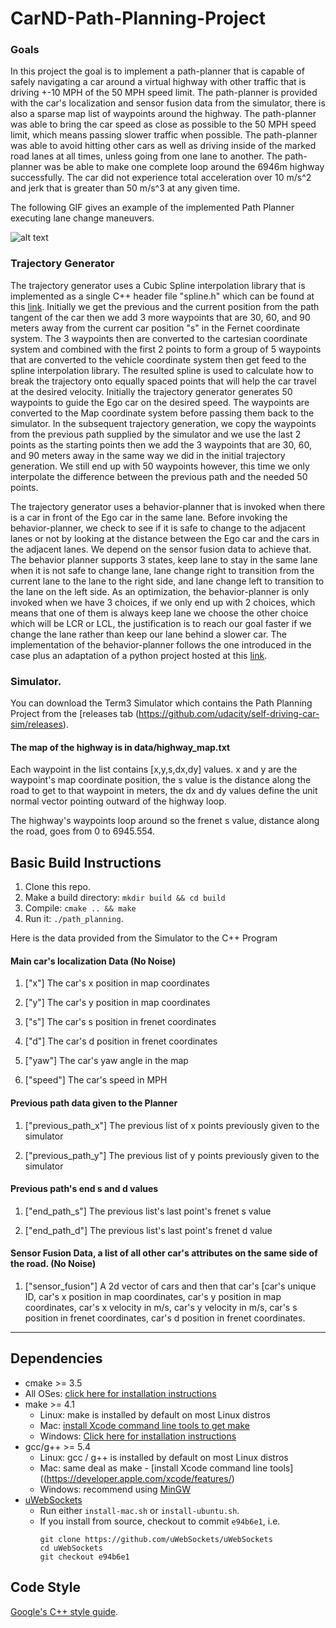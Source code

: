 # CarND-Path-Planning-Project
   
### Goals
In this project the goal is to implement a path-planner that is capable of safely navigating a car around a virtual highway with other
traffic that is driving +-10 MPH of the 50 MPH speed limit. 
The path-planner is provided with the car's localization and sensor fusion data from the simulator,
there is also a sparse map list of waypoints around the highway.
The path-planner was able to bring the car speed as close as possible to the 50 MPH speed limit,
which means passing slower traffic when possible. 
The path-planner was able to avoid hitting other cars as well as driving inside of the marked road lanes at all times, 
unless going from one lane to another. 
The path-planner was be able to make one complete loop around the 6946m highway successfully. 
The car did not experience total acceleration over 10 m/s^2 and jerk that is greater than 50 m/s^3 at any given time.

[pathplanner]: ./PathPlanner.gif

The following GIF gives an example of the implemented Path Planner executing lane change maneuvers.

![alt text][pathplanner]
 
### Trajectory Generator
The trajectory generator uses a Cubic Spline interpolation library that is implemented as a
single C++ header file "spline.h" which can be found at this [link](http://kluge.in-chemnitz.de/opensource/spline/). Initially we get the previous and the current position 
from the path tangent of the car then we add 3 more waypoints that are 30, 60, and 90 meters
away from the current car position "s" in the Fernet coordinate system. The 3 waypoints then are converted
to the cartesian coordinate system and combined with the first 2 points to form a group of 5 waypoints
that are converted to the vehicle coordinate system then get feed to the spline interpolation library.
The resulted spline is used to calculate how to break the trajectory onto equally spaced points that will 
help the car travel at the desired velocity. Initially the trajectory generator generates 50 waypoints to
guide the Ego car on the desired speed. The waypoints are converted to the Map
coordinate system before passing them back to the simulator. In the subsequent trajectory generation, we copy
the waypoints from the previous path supplied by the simulator and we use the last 2 points 
as the starting points then we add the 3 waypoints that are 30, 60, and 90 meters away
in the same way we did in the initial trajectory generation. We still end up with 50 waypoints however, 
this time we only interpolate the difference between the previous path and the needed 50 points.  

The trajectory generator uses a behavior-planner that is invoked when there is a car
in front of the Ego car in the same lane. Before invoking the behavior-planner, we check to see
if it is safe to change to the adjacent lanes or not by looking at the distance between the Ego car
and the cars in the adjacent lanes. We depend on the sensor fusion data to achieve that.
The behavior planner supports 3 states, keep lane to stay in the same lane when it is not safe to change lane, lane change 
right to transition from the current lane to the lane to the right side, and lane change
left to transition to the lane on the left side. As an optimization, the behavior-planner is only invoked 
when we have 3 choices, if we only end up with 2 choices, which means that one of them is always keep lane
we choose the other choice which will be LCR or LCL, the justification is to reach our goal faster if we
change the lane rather than keep our lane behind a slower car. The implementation of the behavior-planner
follows the one introduced in the case plus an adaptation of a python project hosted at this
[link](https://d17h27t6h515a5.cloudfront.net/topher/2017/September/59b45364_behavior-planner-python-3/behavior-planner-python-3.zip).
 

### Simulator.
You can download the Term3 Simulator which contains the Path Planning Project from the [releases tab (https://github.com/udacity/self-driving-car-sim/releases).


#### The map of the highway is in data/highway_map.txt
Each waypoint in the list contains  [x,y,s,dx,dy] values. x and y are the waypoint's map coordinate position, the s value is the distance along the road to get to that waypoint in meters, the dx and dy values define the unit normal vector pointing outward of the highway loop.

The highway's waypoints loop around so the frenet s value, distance along the road, goes from 0 to 6945.554.

## Basic Build Instructions

1. Clone this repo.
2. Make a build directory: `mkdir build && cd build`
3. Compile: `cmake .. && make`
4. Run it: `./path_planning`.

Here is the data provided from the Simulator to the C++ Program

#### Main car's localization Data (No Noise)

1. ["x"] The car's x position in map coordinates

1. ["y"] The car's y position in map coordinates

1. ["s"] The car's s position in frenet coordinates

1. ["d"] The car's d position in frenet coordinates

1. ["yaw"] The car's yaw angle in the map

1. ["speed"] The car's speed in MPH

#### Previous path data given to the Planner

1. ["previous_path_x"] The previous list of x points previously given to the simulator

1. ["previous_path_y"] The previous list of y points previously given to the simulator

#### Previous path's end s and d values 

1. ["end_path_s"] The previous list's last point's frenet s value

1. ["end_path_d"] The previous list's last point's frenet d value

#### Sensor Fusion Data, a list of all other car's attributes on the same side of the road. (No Noise)

1. ["sensor_fusion"] A 2d vector of cars and then that car's [car's unique ID, car's x position in map coordinates, car's y position in map coordinates, car's x velocity in m/s, car's y velocity in m/s, car's s position in frenet coordinates, car's d position in frenet coordinates. 

---

## Dependencies

* cmake >= 3.5
 * All OSes: [click here for installation instructions](https://cmake.org/install/)
* make >= 4.1
  * Linux: make is installed by default on most Linux distros
  * Mac: [install Xcode command line tools to get make](https://developer.apple.com/xcode/features/)
  * Windows: [Click here for installation instructions](http://gnuwin32.sourceforge.net/packages/make.htm)
* gcc/g++ >= 5.4
  * Linux: gcc / g++ is installed by default on most Linux distros
  * Mac: same deal as make - [install Xcode command line tools]((https://developer.apple.com/xcode/features/)
  * Windows: recommend using [MinGW](http://www.mingw.org/)
* [uWebSockets](https://github.com/uWebSockets/uWebSockets)
  * Run either `install-mac.sh` or `install-ubuntu.sh`.
  * If you install from source, checkout to commit `e94b6e1`, i.e.
    ```
    git clone https://github.com/uWebSockets/uWebSockets 
    cd uWebSockets
    git checkout e94b6e1
    ```

## Code Style

[Google's C++ style guide](https://google.github.io/styleguide/cppguide.html).


